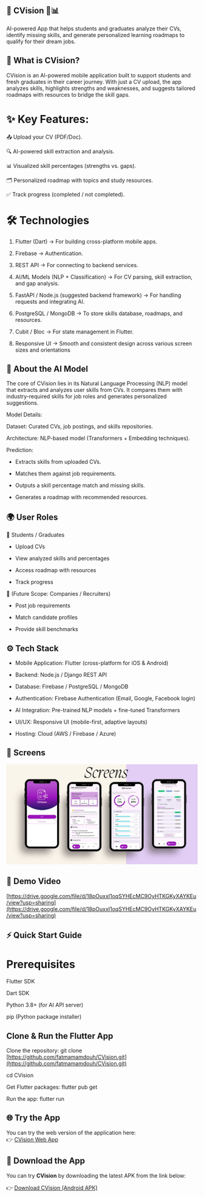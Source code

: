 ## 📄 CVision 🤖📊

AI-powered App that helps students and graduates analyze their CVs, identify missing skills, and generate personalized learning roadmaps to qualify for their dream jobs.

## 📱 What is CVision?

CVision is an AI-powered mobile application built to support students and fresh graduates in their career journey. With just a CV upload, the app analyzes skills, highlights strengths and weaknesses, and suggests tailored roadmaps with resources to bridge the skill gaps.

# ✨ Key Features:

📤 Upload your CV (PDF/Doc).

🔍 AI-powered skill extraction and analysis.

📊 Visualized skill percentages (strengths vs. gaps).

🗂️ Personalized roadmap with topics and study resources.

✅ Track progress (completed / not completed).

# 🛠️ Technologies 

1. Flutter (Dart) → For building cross-platform mobile apps.

2. Firebase → Authentication.

3. REST API → For connecting to backend services.

4. AI/ML Models (NLP + Classification) → For CV parsing, skill extraction, and gap analysis.

5. FastAPI / Node.js (suggested backend framework) → For handling requests and integrating AI.

6. PostgreSQL / MongoDB → To store skills database, roadmaps, and resources.

7. Cubit / Bloc → For state management in Flutter.

8. Responsive UI → Smooth and consistent design across various screen sizes and orientations

## 🧠 About the AI Model

The core of CVision lies in its Natural Language Processing (NLP) model that extracts and analyzes user skills from CVs.
It compares them with industry-required skills for job roles and generates personalized suggestions.

Model Details:

Dataset: Curated CVs, job postings, and skills repositories.

Architecture: NLP-based model (Transformers + Embedding techniques).

Prediction:

- Extracts skills from uploaded CVs.

- Matches them against job requirements.

- Outputs a skill percentage match and missing skills.

- Generates a roadmap with recommended resources.

## 🌍 User Roles

👤 Students / Graduates

- Upload CVs

- View analyzed skills and percentages

- Access roadmap with resources

- Track progress

🏢 (Future Scope: Companies / Recruiters)

- Post job requirements

- Match candidate profiles

- Provide skill benchmarks

## ⚙️ Tech Stack

- Mobile Application: Flutter (cross-platform for iOS & Android)

- Backend: Node.js / Django REST API

- Database: Firebase / PostgreSQL / MongoDB

- Authentication: Firebase Authentication (Email, Google, Facebook login)

- AI Integration: Pre-trained NLP models + fine-tuned Transformers

- UI/UX: Responsive UI (mobile-first, adaptive layouts)

- Hosting: Cloud (AWS / Firebase / Azure)

## 📸 Screens

![CVision Demo](./assets/images/cvision_demo.JPG)

## 🎥 Demo Video

[https://drive.google.com/file/d/18pOuxxI1oqSYHEcMC9OyHTKGKyXAYKEu/view?usp=sharing](https://drive.google.com/file/d/18pOuxxI1oqSYHEcMC9OyHTKGKyXAYKEu/view?usp=sharing)

## ⚡ Quick Start Guide

# Prerequisites

Flutter SDK

Dart SDK

Python 3.8+ (for AI API server)

pip (Python package installer)

## Clone & Run the Flutter App
Clone the repository:
git clone [https://github.com/fatmamamdouh/CVision.git](https://github.com/fatmamamdouh/CVision.git)

cd CVision

Get Flutter packages:
flutter pub get

Run the app:
flutter run

## 🌐 Try the App

You can try the web version of the application here:  
👉 [CVision Web App](http://cvision-app.netlify.app/)

## 📲 Download the App  
You can try **CVision** by downloading the latest APK from the link below:  

👉 [Download CVision (Android APK)](https://drive.google.com/file/d/1bASkEswEHo8AIJV13swj0AHEwmDLf7c-/view?usp=sharing)
